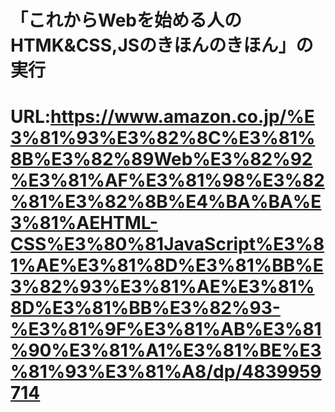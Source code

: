 # 「これからWebを始める人のHTMK&CSS,JSのきほんのきほん」の実行

# URL:https://www.amazon.co.jp/%E3%81%93%E3%82%8C%E3%81%8B%E3%82%89Web%E3%82%92%E3%81%AF%E3%81%98%E3%82%81%E3%82%8B%E4%BA%BA%E3%81%AEHTML-CSS%E3%80%81JavaScript%E3%81%AE%E3%81%8D%E3%81%BB%E3%82%93%E3%81%AE%E3%81%8D%E3%81%BB%E3%82%93-%E3%81%9F%E3%81%AB%E3%81%90%E3%81%A1%E3%81%BE%E3%81%93%E3%81%A8/dp/4839959714

